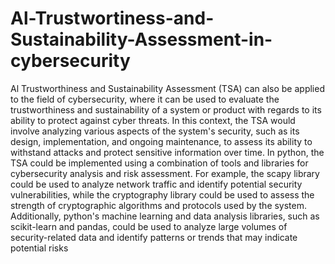 # Al-Trustwortiness-and-Sustainability-Assessment-in-cybersecurity
Al Trustworthiness and Sustainability Assessment (TSA) can also be applied to the field of cybersecurity, where it can be used to evaluate the trustworthiness and sustainability of a system or product with regards to its ability to protect against cyber threats. In this context, the TSA would involve analyzing various aspects of the system's security, such as its design, implementation, and ongoing maintenance, to assess its ability to withstand attacks and protect sensitive information over time. In python, the TSA could be implemented using a combination of tools and libraries for cybersecurity analysis and risk assessment. For example, the scapy library could be used to analyze network traffic and identify potential security vulnerabilities, while the cryptography library could be used to assess the strength of cryptographic algorithms and protocols used by the system. Additionally, python's machine learning and data analysis libraries, such as scikit-learn and pandas, could be used to analyze large volumes of security-related data and identify patterns or trends that may indicate potential risks
